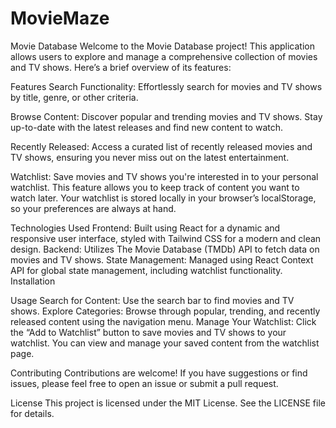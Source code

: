 # MovieMaze
Movie Database
Welcome to the Movie Database project! This application allows users to explore and manage a comprehensive collection of movies and TV shows. Here’s a brief overview of its features:

Features
Search Functionality: Effortlessly search for movies and TV shows by title, genre, or other criteria.

Browse Content: Discover popular and trending movies and TV shows. Stay up-to-date with the latest releases and find new content to watch.

Recently Released: Access a curated list of recently released movies and TV shows, ensuring you never miss out on the latest entertainment.

Watchlist: Save movies and TV shows you're interested in to your personal watchlist. This feature allows you to keep track of content you want to watch later. Your watchlist is stored locally in your browser’s localStorage, so your preferences are always at hand.

Technologies Used
Frontend: Built using React for a dynamic and responsive user interface, styled with Tailwind CSS for a modern and clean design.
Backend: Utilizes The Movie Database (TMDb) API to fetch data on movies and TV shows.
State Management: Managed using React Context API for global state management, including watchlist functionality.
Installation

Usage
Search for Content: Use the search bar to find movies and TV shows.
Explore Categories: Browse through popular, trending, and recently released content using the navigation menu.
Manage Your Watchlist: Click the “Add to Watchlist” button to save movies and TV shows to your watchlist. You can view and manage your saved content from the watchlist page.

Contributing
Contributions are welcome! If you have suggestions or find issues, please feel free to open an issue or submit a pull request.

License
This project is licensed under the MIT License. See the LICENSE file for details.
